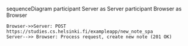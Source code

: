 sequenceDiagram
participant Server as Server
participant Browser as Browser

    Browser->>Server: POST https://studies.cs.helsinki.fi/exampleapp/new_note_spa
    Server-->> Browser: Process request, create new note (201 OK)
